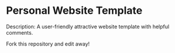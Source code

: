 # Personal Website Template

Description: A user-friendly attractive  website template with helpful comments.

Fork this repository and edit away!
